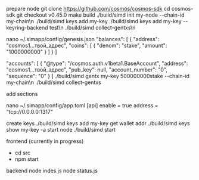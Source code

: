 prepare node
git clone https://github.com/cosmos/cosmos-sdk
cd cosmos-sdk
git checkout v0.45.0
make build
./build/simd init my-node --chain-id my-chain\n
./build/simd keys add my-key
./build/simd keys add my-key --keyring-backend test\n
./build/simd collect-gentxs\n

nano ~/.simapp/config/genesis.json
"balances": [
  {
    "address": "cosmos1...твой_адрес",
    "coins": [
      {
        "denom": "stake",
        "amount": "1000000000"
      }
    ]
  }
]

"accounts": [
  {
    "@type": "/cosmos.auth.v1beta1.BaseAccount",
    "address": "cosmos1...твой_адрес",
    "pub_key": null,
    "account_number": "0",
    "sequence": "0"
  }
]
./build/simd gentx my-key 500000000stake --chain-id my-chain\n
./build/simd collect-gentxs



add sections


nano ~/.simapp/config/app.toml
[api]
enable = true
address = "tcp://0.0.0.0:1317"

create keys
./build/simd keys add my-key
get wallet addr
./build/simd keys show my-key -a
start node
./build/simd start

frontend (currently in progress)
- cd src
- npm start

backend
node indes.js
node status.js